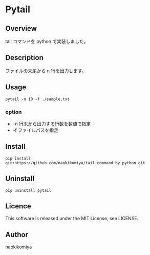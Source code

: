 # Pytail

## Overview

tail コマンドを python で実装しました。

## Description

ファイルの末尾から n 行を出力します。

## Usage

`pytail -n 10 -f ./sample.txt`

### option

- -n 行末から出力する行数を数値で指定
- -f ファイルパスを指定

## Install

`pip install git+https://github.com/naokikomiya/tail_command_by_python.git`

## Uninstall

`pip uninstall pytail`

## Licence

This software is released under the MIT License, see LICENSE.

## Author

naokikomiya
